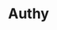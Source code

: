 ---
blog: https://authy.com/blog/
colors:
- '#EC1C24'
- '#51575C'
facebook: https://www.facebook.com/authysec
git: https://github.com/authy
images:
- authy-ar21.svg
- authy-icon.svg
- authy-tile.svg
linkedin: https://linkedin.com/company/authy
logohandle: authy
sort: authy
tags:
- authentication
- programming_library
- saas
title: Authy
twitter: https://x.com/Authy
website: https://authy.com/
---